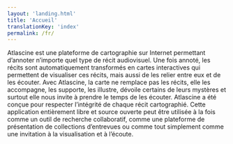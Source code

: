 ```yaml
---
layout: 'landing.html'
title: 'Accueil'
translationKey: 'index'
permalink: /fr/
---
```


Atlascine est une plateforme de cartographie sur Internet permettant d’annoter n’importe quel type de récit audiovisuel. Une fois annoté, les récits sont automatiquement transformés en cartes interactives qui permettent de visualiser ces récits, mais aussi de les relier entre eux et de les écouter. Avec Atlascine, la carte ne remplace pas les récits, elle les accompagne, les supporte, les illustre, dévoile certains de leurs mystères et surtout elle nous invite à prendre le temps de les écouter. Atlascine a été conçue pour respecter l’intégrité de chaque récit cartographié. Cette application entièrement libre et source ouverte peut être utilisée à la fois comme un outil de recherche collaboratif, comme une plateforme de présentation de collections d’entrevues ou comme tout simplement comme une invitation à la visualisation et à l’écoute. 
